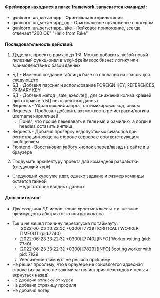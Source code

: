 #### Фреймворк находится в папке framework. запускается командой:
   + gunicorn run_server:app - Оригинальное приложение
   + gunicorn run_server:app_log - Оригинальное приложение с логером
   + gunicorn run_server:app_fake - Фейковое приложение, всегда отвечает "200 OK" "Hello from Fake"


#### Последовательность действий:
1. Доделать проект в рамках дз 1-8. Можно добавить любой новый полезный функционал в wsgi-фреймворк бизнес логику или взаимодействие с базой данных
  + БД - Изменил создание таблиц в базе со словарей на классы для следующего
  + БД - Добавил парсинг и использование FOREIGN KEY, REFERENCES, PRIMARY KEY
  + БД - Добавил метод _safe_execute(), для снижения кол-ва крашей при отправке в БД некорректных данных
  + Requests - Убрал лишний запрос, оптимизировал код, фиксы
  + Requests - Пробовал добавить возможность регистрации/логина username кириллицей
    - Понял, что проще передавать в теле имя и фамилию, а логин в headers оставить инглиш
  + Requests - Добавил проверку недопустимых символов при регистрации/входе на стороне сервера с соответствующим сообщением
  + Frontend - Восстановил работу кнопок вперед/назад на сайте и в браузере
2. Продумать архитектуру проекта для командной разработки (следующий курс)
  + Следующий курс уже идет, однако задание и размер команды остается тайной
    + Недостаточно вводных данных


#### Дополнительно:
+ Для создания БД использовал простые классы, т.к. не знаю преимуществ абстрактного или датакласса

- Так и не нашел причину перезапуска по таймауту:
  + [2022-06-23 23:22:32 +0300] [7739] [CRITICAL] WORKER TIMEOUT (pid:7740)
  + [2022-06-23 23:22:32 +0300] [7740] [INFO] Worker exiting (pid: 7740)
  + [2022-06-23 23:22:32 +0300] [7829] [INFO] Booting worker with pid: 7829
  - Увеличение таймаута не решило проблему
- Не решил проблему, что в браузере не обновляется адресная строка (из-за чего не запоминается история переходов и нельзя вернуться назад)
- Не добавил отписку от курса
- Не добавил страницу профиля
- Не добавил логер






